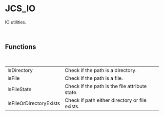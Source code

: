 <div id="content-header">
  <h1>JCS_IO</h1>
</div>

<p>
  IO utilities.
</p>


<br/>
<h2>Functions</h2>
<br/>

<table>
  <tr>
    <td>IsDirectory</td>
    <td>Check if the path is a directory.</td>
  </tr>
  <tr>
    <td>IsFile</td>
    <td>Check if the path is a file.</td>
  </tr>
  <tr>
    <td>IsFileState</td>
    <td>Check if the path is the file attribute state.</td>
  </tr>
  <tr>
    <td>IsFileOrDirectoryExists</td>
    <td>Check if path either directory or file exists.</td>
  </tr>
</table>
